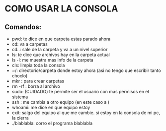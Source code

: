 # COMO USAR LA CONSOLA
## Comandos:
- pwd: te dice en que carpeta estas parado ahora
- cd: va a carpetas
- cd..: sale de la carpeta y va a un nivel superior
- ls: te dice que archivos hay en la carpeta actual
- ls -l: me muestra mas info de la carpeta
- cls: limpia toda la consola
- ~/: directorio/carpeta donde estoy ahora (asi no tengo que escribir tanto choclo)
- mkr <nombre>: para crear carpetas
- rm -rf <archivo>: borra al archivo 
- sudo: (CUIDADO) te permite ser el usuario con mas permisos en el sistema
- ssh <equipo>: me cambia a otro equipo (en este caso a <equipo>)
- whoami: me dice en que equipo estoy
- exit: salgo del equipo al que me cambie. si estoy en la consola de mi pc, la cierra
- ./blablabla: corro el programa blablabla 

